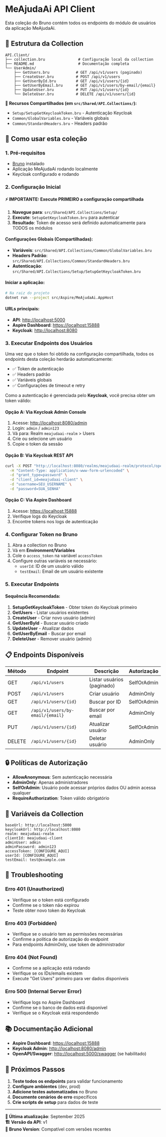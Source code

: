 # MeAjudaAi API Client

Esta coleção do Bruno contém todos os endpoints do módulo de usuários da aplicação MeAjudaAi.

## 📁 Estrutura da Collection

```
API.Client/
├── collection.bru               # Configuração local da collection
├── README.md                    # Documentação completa  
└── UserAdmin/
    ├── GetUsers.bru            # GET /api/v1/users (paginado)
    ├── CreateUser.bru          # POST /api/v1/users
    ├── GetUserById.bru         # GET /api/v1/users/{id}
    ├── GetUserByEmail.bru      # GET /api/v1/users/by-email/{email}
    ├── UpdateUser.bru          # PUT /api/v1/users/{id}
    └── DeleteUser.bru          # DELETE /api/v1/users/{id}
```

**🔗 Recursos Compartilhados (em `src/Shared/API.Collections/`):**
- `Setup/SetupGetKeycloakToken.bru` - Autenticação Keycloak
- `Common/GlobalVariables.bru` - Variáveis globais  
- `Common/StandardHeaders.bru` - Headers padrão

## 🚀 Como usar esta coleção

### 1. Pré-requisitos
- [Bruno](https://www.usebruno.com/) instalado
- Aplicação MeAjudaAi rodando localmente
- Keycloak configurado e rodando

### 2. Configuração Inicial

#### ⚡ **IMPORTANTE: Execute PRIMEIRO a configuração compartilhada**
1. **Navegue para**: `src/Shared/API.Collections/Setup/`
2. **Execute**: `SetupGetKeycloakToken.bru` para autenticar
3. **Resultado**: Token de acesso será definido automaticamente para TODOS os módulos

#### Configurações Globais (Compartilhadas):
- **Variáveis**: `src/Shared/API.Collections/Common/GlobalVariables.bru`
- **Headers Padrão**: `src/Shared/API.Collections/Common/StandardHeaders.bru`
- **Autenticação**: `src/Shared/API.Collections/Setup/SetupGetKeycloakToken.bru`

#### Iniciar a aplicação:
```bash
# Na raiz do projeto
dotnet run --project src/Aspire/MeAjudaAi.AppHost
```

#### URLs principais:
- **API**: [http://localhost:5000](http://localhost:5000)
- **Aspire Dashboard**: [https://localhost:15888](https://localhost:15888)
- **Keycloak**: [http://localhost:8080](http://localhost:8080)

### 3. Executar Endpoints dos Usuários

Uma vez que o token foi obtido na configuração compartilhada, todos os endpoints desta coleção herdarão automaticamente:
- ✅ Token de autenticação
- ✅ Headers padrão
- ✅ Variáveis globais
- ✅ Configurações de timeout e retry

Como a autenticação é gerenciada pelo **Keycloak**, você precisa obter um token válido:

#### Opção A: Via Keycloak Admin Console
1. Acesse: [http://localhost:8080/admin](http://localhost:8080/admin)
2. Login: `admin` / `admin123`
3. Vá para: Realm `meajudaai-realm` > Users
4. Crie ou selecione um usuário
5. Copie o token da sessão

#### Opção B: Via Keycloak REST API
```bash
curl -X POST "http://localhost:8080/realms/meajudaai-realm/protocol/openid-connect/token" \
  -H "Content-Type: application/x-www-form-urlencoded" \
  -d "grant_type=password" \
  -d "client_id=meajudaai-client" \
  -d "username=SEU_USERNAME" \
  -d "password=SUA_SENHA"
```

#### Opção C: Via Aspire Dashboard
1. Acesse: [https://localhost:15888](https://localhost:15888)
2. Verifique logs do Keycloak
3. Encontre tokens nos logs de autenticação

### 4. Configurar Token no Bruno

1. Abra a collection no Bruno
2. Vá em **Environment/Variables**
3. Cole o `access_token` na variável `accessToken`
4. Configure outras variáveis se necessário:
   - `userId`: ID de um usuário válido
   - `testEmail`: Email de um usuário existente

### 5. Executar Endpoints

#### Sequência Recomendada:
1. **SetupGetKeycloakToken** - Obter token do Keycloak primeiro
2. **GetUsers** - Listar usuários existentes
3. **CreateUser** - Criar novo usuário (admin)
4. **GetUserById** - Buscar usuário criado
5. **UpdateUser** - Atualizar dados
6. **GetUserByEmail** - Buscar por email
7. **DeleteUser** - Remover usuário (admin)

## 📋 Endpoints Disponíveis

| Método | Endpoint | Descrição | Autorização |
|--------|----------|-----------|-------------|
| GET | `/api/v1/users` | Listar usuários (paginado) | SelfOrAdmin |
| POST | `/api/v1/users` | Criar usuário | AdminOnly |
| GET | `/api/v1/users/{id}` | Buscar por ID | SelfOrAdmin |
| GET | `/api/v1/users/by-email/{email}` | Buscar por email | AdminOnly |
| PUT | `/api/v1/users/{id}` | Atualizar usuário | SelfOrAdmin |
| DELETE | `/api/v1/users/{id}` | Deletar usuário | AdminOnly |

## 🔒 Políticas de Autorização

- **AllowAnonymous**: Sem autenticação necessária
- **AdminOnly**: Apenas administradores
- **SelfOrAdmin**: Usuário pode acessar próprios dados OU admin acessa qualquer
- **RequireAuthorization**: Token válido obrigatório

## 🔧 Variáveis da Collection

```
baseUrl: http://localhost:5000
keycloakUrl: http://localhost:8080
realm: meajudaai-realm
clientId: meajudaai-client
adminUser: admin
adminPassword: admin123
accessToken: [CONFIGURE_AQUI]
userId: [CONFIGURE_AQUI]
testEmail: test@example.com
```

## 🚨 Troubleshooting

### Erro 401 (Unauthorized)
- Verifique se o token está configurado
- Confirme se o token não expirou
- Teste obter novo token do Keycloak

### Erro 403 (Forbidden)
- Verifique se o usuário tem as permissões necessárias
- Confirme a política de autorização do endpoint
- Para endpoints AdminOnly, use token de administrador

### Erro 404 (Not Found)
- Confirme se a aplicação está rodando
- Verifique se os IDs/emails existem
- Execute "Get Users" primeiro para ver dados disponíveis

### Erro 500 (Internal Server Error)
- Verifique logs no Aspire Dashboard
- Confirme se o banco de dados está disponível
- Verifique se o Keycloak está respondendo

## 📚 Documentação Adicional

- **Aspire Dashboard**: [https://localhost:15888](https://localhost:15888)
- **Keycloak Admin**: [http://localhost:8080/admin](http://localhost:8080/admin)
- **OpenAPI/Swagger**: [http://localhost:5000/swagger](http://localhost:5000/swagger) (se habilitado)

## 🎯 Próximos Passos

1. **Teste todos os endpoints** para validar funcionamento
2. **Configure ambientes** (dev, prod)
3. **Adicione testes automatizados** no Bruno
4. **Documente cenários de erro** específicos
5. **Crie scripts de setup** para dados de teste

---

**📝 Última atualização**: September 2025  
**🏗️ Versão da API**: v1  
**🔧 Bruno Version**: Compatível com versões recentes